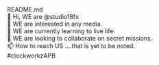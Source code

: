<BR>README.md
<BR>👋 Hi, WE are @studio18fx
<BR>👀 WE are interested in any media.
<BR>🌱 WE are currently learning to live life.
<BR>💞️ WE are looking to collaborate on secret missions.
<BR>📫 How to reach US ....that is yet to be noted.
<BR>#clockworkzAPB
